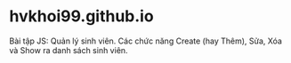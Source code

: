 # hvkhoi99.github.io
Bài tập JS: Quản lý sinh viên.
Các chức năng Create (hay Thêm), Sửa, Xóa và Show ra danh sách sinh viên.
